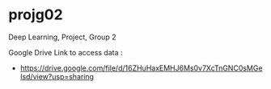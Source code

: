 # projg02
Deep Learning, Project, Group 2



Google Drive Link to access data :

 - https://drive.google.com/file/d/16ZHuHaxEMHJ6Ms0v7XcTnGNC0sMGelsd/view?usp=sharing

